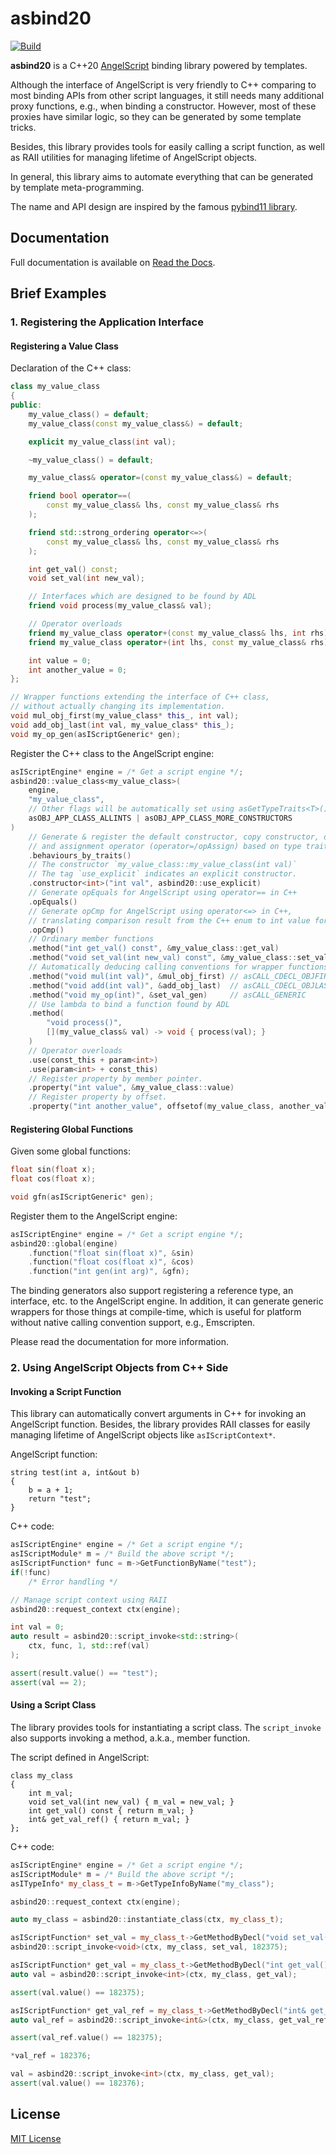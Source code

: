# asbind20
[![Build](https://github.com/HenryAWE/asbind20/actions/workflows/build.yml/badge.svg)](https://github.com/HenryAWE/asbind20/actions/workflows/build.yml)

**asbind20** is a C++20 [AngelScript](https://www.angelcode.com/angelscript/) binding library powered by templates.

Although the interface of AngelScript is very friendly to C++ comparing to most binding APIs from other script languages,
it still needs many additional proxy functions, e.g., when binding a constructor.
However, most of these proxies have similar logic, so they can be generated by some template tricks.

Besides, this library provides tools for easily calling a script function,
as well as RAII utilities for managing lifetime of AngelScript objects.

In general, this library aims to automate everything that can be generated by template meta-programming.

The name and API design are inspired by the famous [pybind11 library](https://github.com/pybind/pybind11).

## Documentation

Full documentation is available on [Read the Docs](https://asbind20.readthedocs.io/en/).

## Brief Examples
### 1. Registering the Application Interface

#### Registering a Value Class

Declaration of the C++ class:
```c++
class my_value_class
{
public:
    my_value_class() = default;
    my_value_class(const my_value_class&) = default;

    explicit my_value_class(int val);

    ~my_value_class() = default;

    my_value_class& operator=(const my_value_class&) = default;

    friend bool operator==(
        const my_value_class& lhs, const my_value_class& rhs
    );

    friend std::strong_ordering operator<=>(
        const my_value_class& lhs, const my_value_class& rhs
    );

    int get_val() const;
    void set_val(int new_val);

    // Interfaces which are designed to be found by ADL
    friend void process(my_value_class& val);

    // Operator overloads
    friend my_value_class operator+(const my_value_class& lhs, int rhs);
    friend my_value_class operator+(int lhs, const my_value_class& rhs);

    int value = 0;
    int another_value = 0;
};

// Wrapper functions extending the interface of C++ class,
// without actually changing its implementation.
void mul_obj_first(my_value_class* this_, int val);
void add_obj_last(int val, my_value_class* this_);
void my_op_gen(asIScriptGeneric* gen);
```

Register the C++ class to the AngelScript engine:
```c++
asIScriptEngine* engine = /* Get a script engine */;
asbind20::value_class<my_value_class>(
    engine,
    "my_value_class",
    // Other flags will be automatically set using asGetTypeTraits<T>()
    asOBJ_APP_CLASS_ALLINTS | asOBJ_APP_CLASS_MORE_CONSTRUCTORS
)
    // Generate & register the default constructor, copy constructor, destructor,
    // and assignment operator (operator=/opAssign) based on type traits
    .behaviours_by_traits()
    // The constructor `my_value_class::my_value_class(int val)`
    // The tag `use_explicit` indicates an explicit constructor.
    .constructor<int>("int val", asbind20::use_explicit)
    // Generate opEquals for AngelScript using operator== in C++
    .opEquals()
    // Generate opCmp for AngelScript using operator<=> in C++,
    // translating comparison result from the C++ enum to int value for AS.
    .opCmp()
    // Ordinary member functions
    .method("int get_val() const", &my_value_class::get_val)
    .method("void set_val(int new_val) const", &my_value_class::set_val)
    // Automatically deducing calling conventions for wrapper functions
    .method("void mul(int val)", &mul_obj_first) // asCALL_CDECL_OBJFIRST
    .method("void add(int val)", &add_obj_last)  // asCALL_CDECL_OBJLAST
    .method("void my_op(int)", &set_val_gen)     // asCALL_GENERIC
    // Use lambda to bind a function found by ADL
    .method(
        "void process()",
        [](my_value_class& val) -> void { process(val); }
    )
    // Operator overloads
    .use(const_this + param<int>)
    .use(param<int> + const_this)
    // Register property by member pointer.
    .property("int value", &my_value_class::value)
    // Register property by offset.
    .property("int another_value", offsetof(my_value_class, another_value));
```

#### Registering Global Functions

Given some global functions:
```c++
float sin(float x);
float cos(float x);

void gfn(asIScriptGeneric* gen);
```

Register them to the AngelScript engine:
```c++
asIScriptEngine* engine = /* Get a script engine */;
asbind20::global(engine)
    .function("float sin(float x)", &sin)
    .function("float cos(float x)", &cos)
    .function("int gen(int arg)", &gfn);
```

The binding generators also support registering a reference type, an interface, etc. to the AngelScript engine. In addition, it can generate generic wrappers for those things at compile-time, which is useful for platform without native calling convention support, e.g., Emscripten.

Please read the documentation for more information.

### 2. Using AngelScript Objects from C++ Side
#### Invoking a Script Function
This library can automatically convert arguments in C++ for invoking an AngelScript function. Besides, the library provides RAII classes for easily managing lifetime of AngelScript objects like `asIScriptContext*`.

AngelScript function:
```angelscript
string test(int a, int&out b)
{
    b = a + 1;
    return "test";
}
```

C++ code:
```c++
asIScriptEngine* engine = /* Get a script engine */;
asIScriptModule* m = /* Build the above script */;
asIScriptFunction* func = m->GetFunctionByName("test");
if(!func)
    /* Error handling */

// Manage script context using RAII
asbind20::request_context ctx(engine);

int val = 0;
auto result = asbind20::script_invoke<std::string>(
    ctx, func, 1, std::ref(val)
);

assert(result.value() == "test");
assert(val == 2);
```

#### Using a Script Class
The library provides tools for instantiating a script class. The `script_invoke` also supports invoking a method, a.k.a., member function.

The script defined in AngelScript:
```angelscript
class my_class
{
    int m_val;
    void set_val(int new_val) { m_val = new_val; }
    int get_val() const { return m_val; }
    int& get_val_ref() { return m_val; }
};
```

C++ code:
```c++
asIScriptEngine* engine = /* Get a script engine */;
asIScriptModule* m = /* Build the above script */;
asITypeInfo* my_class_t = m->GetTypeInfoByName("my_class");

asbind20::request_context ctx(engine);

auto my_class = asbind20::instantiate_class(ctx, my_class_t);

asIScriptFunction* set_val = my_class_t->GetMethodByDecl("void set_val(int)");
asbind20::script_invoke<void>(ctx, my_class, set_val, 182375);

asIScriptFunction* get_val = my_class_t->GetMethodByDecl("int get_val() const");
auto val = asbind20::script_invoke<int>(ctx, my_class, get_val);

assert(val.value() == 182375);

asIScriptFunction* get_val_ref = my_class_t->GetMethodByDecl("int& get_val_ref()");
auto val_ref = asbind20::script_invoke<int&>(ctx, my_class, get_val_ref);

assert(val_ref.value() == 182375);

*val_ref = 182376;

val = asbind20::script_invoke<int>(ctx, my_class, get_val);
assert(val.value() == 182376);
```

## License
[MIT License](./LICENSE)
